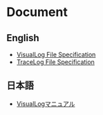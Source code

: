 # Document

## English
* [VisualLog File Specification](specification/en/visual_log_file.md)
* [TraceLog File Specification](specification/en/trace_log_file.md)

## 日本語
* [VisualLogマニュアル](specification/ja/visual_log_manual.md)

